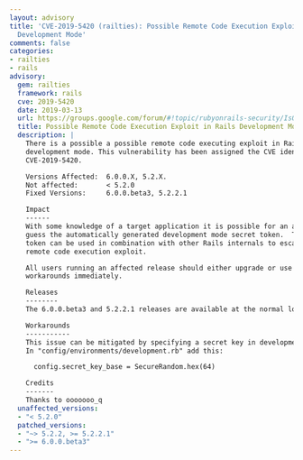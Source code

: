 ```yaml
---
layout: advisory
title: 'CVE-2019-5420 (railties): Possible Remote Code Execution Exploit in Rails
  Development Mode'
comments: false
categories:
- railties
- rails
advisory:
  gem: railties
  framework: rails
  cve: 2019-5420
  date: 2019-03-13
  url: https://groups.google.com/forum/#!topic/rubyonrails-security/IsQKvDqZdKw
  title: Possible Remote Code Execution Exploit in Rails Development Mode
  description: |
    There is a possible a possible remote code executing exploit in Rails when in
    development mode. This vulnerability has been assigned the CVE identifier
    CVE-2019-5420.

    Versions Affected:  6.0.0.X, 5.2.X.
    Not affected:       < 5.2.0
    Fixed Versions:     6.0.0.beta3, 5.2.2.1

    Impact
    ------
    With some knowledge of a target application it is possible for an attacker to
    guess the automatically generated development mode secret token.  This secret
    token can be used in combination with other Rails internals to escalate to a
    remote code execution exploit.

    All users running an affected release should either upgrade or use one of the
    workarounds immediately.

    Releases
    --------
    The 6.0.0.beta3 and 5.2.2.1 releases are available at the normal locations.

    Workarounds
    -----------
    This issue can be mitigated by specifying a secret key in development mode.
    In "config/environments/development.rb" add this:

      config.secret_key_base = SecureRandom.hex(64)

    Credits
    -------
    Thanks to ooooooo_q
  unaffected_versions:
  - "< 5.2.0"
  patched_versions:
  - "~> 5.2.2, >= 5.2.2.1"
  - ">= 6.0.0.beta3"
---
```


